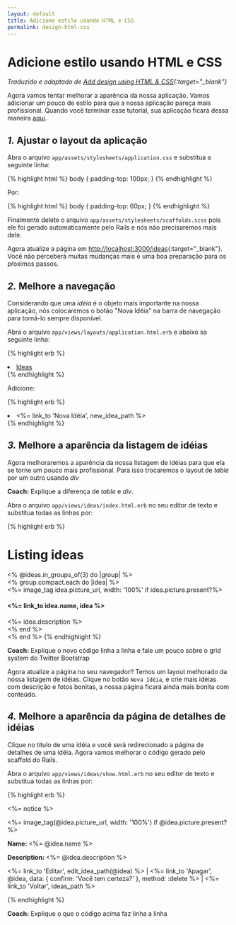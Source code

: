 ```yaml
---
layout: default
title: Adicione estilo usando HTML e CSS
permalink: design-html-css
---
```


# Adicione estilo usando HTML e CSS

*Traduzido e adaptado de [Add design using HTML & CSS](http://guides.railsgirls.com/design){:target="_blank"}*

Agora vamos tentar melhorar a aparência da nossa aplicação. Vamos adicionar um pouco de estilo para que a nossa aplicação pareça mais profissional. Quando você terminar esse tutorial, sua aplicação ficará dessa maneira [aqui](http://railsgirlsapp.herokuapp.com/ideas).

## *1.* Ajustar o layout da aplicação

Abra o arquivo `app/assets/stylesheets/application.css` e substitua a seguinte linha:

{% highlight html %}
body { padding-top: 100px; }
{% endhighlight %}

Por:

{% highlight html %}
body { padding-top: 60px; }
{% endhighlight %}

Finalmente delete o arquivo `app/assets/stylesheets/scaffolds.scss` pois ele foi gerado automaticamente pelo Rails e nós não precisaremos mais dele.

Agora atualize a página em [http://localhost:3000/ideas](http://localhost:3000/ideas){:target="_blank"}. Você não perceberá muitas mudanças mais é uma boa preparação para os pŕoximos passos.

## *2.* Melhore a navegação

Considerando que uma *idéia* é o objeto mais importante na nossa aplicação, nós colocaremos o botão "Nova Idéia" na barra de navegação para torná-lo sempre disponível.

Abra o arquivo `app/views/layouts/application.html.erb` e abaixo sa seguinte linha:

{% highlight erb %}
<li class="active"><a href="/ideas">Ideas</a></li>
{% endhighlight %}

Adicione:

{% highlight erb %}
<li ><%= link_to 'Nova Idéia', new_idea_path %></li>
{% endhighlight %}

## *3.* Melhore a aparência da listagem de idéias

Agora melhoraremos a aparência da nossa listagem de idéias para que ela se torne um pouco mais profissional. Para isso trocaremos o layout de *table* por um outro usando *div*

**Coach:** Explique a diferença de *table* e *div*.

Abra o arquivo `app/views/ideas/index.html.erb` no seu editor de texto e substitua todas as linhas por:

{% highlight erb %}
<h1>Listing ideas</h1>
<% @ideas.in_groups_of(3) do |group| %>
  <div class="row">
    <% group.compact.each do |idea| %>
      <div class="col-md-4">
        <%= image_tag idea.picture_url, width: '100%' if idea.picture.present?%>
        <h4><%= link_to idea.name, idea %></h4>
        <%= idea.description %>
      </div>
    <% end %>
  </div>
<% end %>
{% endhighlight %}

**Coach:**  Explique o novo código linha a linha e fale um pouco sobre o grid system do Twitter Bootstrap

Agora atualize a página no seu navegador!! Temos um layout melhorado da nossa listagem de idéias. Clique no botão `Nova Idéia`, e crie mais idéias com descrição e fotos bonitas, a nossa página ficará ainda mais bonita com conteúdo.

## *4.* Melhore a aparência da página de detalhes de idéias

Clique no título de uma idéia e você será redirecionado a página de detalhes de uma idéia. Agora vamos melhorar o código gerado pelo scaffold do Rails.

Abra o arquivo `app/views/ideas/show.html.erb` no seu editor de texto e substitua todas as linhas por:

{% highlight erb %}
<p id="notice"><%= notice %></p>

<div class="row">
  <div class="col-md-9">
    <%= image_tag(@idea.picture_url, width: '100%') if @idea.picture.present? %>
  </div>

  <div class="col-md-3">
    <p><b>Name: </b><%= @idea.name %></p>
    <p><b>Description: </b><%= @idea.description %></p>
    <p>
      <%= link_to 'Editar', edit_idea_path(@idea) %> |
      <%= link_to 'Apagar', @idea, data: { confirm: 'Você tem certeza?' }, method: :delete %> |
      <%= link_to 'Voltar', ideas_path %>
    </p>
  </div>
</div>
{% endhighlight %}


**Coach:** Explique o que o código acima faz linha a linha
